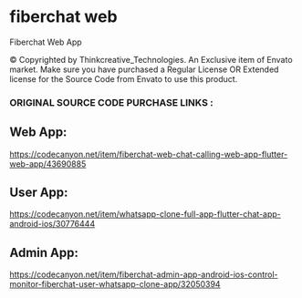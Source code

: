 # fiberchat web

Fiberchat Web App

© Copyrighted by Thinkcreative_Technologies. An Exclusive item of Envato market. Make sure you have purchased a Regular License OR Extended license for the Source Code from Envato to use this product.

### ORIGINAL SOURCE CODE PURCHASE LINKS :

## Web App:

https://codecanyon.net/item/fiberchat-web-chat-calling-web-app-flutter-web-app/43690885

## User App:

https://codecanyon.net/item/whatsapp-clone-full-app-flutter-chat-app-android-ios/30776444

## Admin App:

https://codecanyon.net/item/fiberchat-admin-app-android-ios-control-monitor-fiberchat-user-whatsapp-clone-app/32050394
